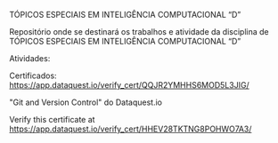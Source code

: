 TÓPICOS ESPECIAIS EM INTELIGÊNCIA COMPUTACIONAL “D”

Repositório onde se destinará os trabalhos e atividade da disciplina de TÓPICOS ESPECIAIS EM INTELIGÊNCIA COMPUTACIONAL “D”

Atividades:

Certificados:
https://app.dataquest.io/verify_cert/QQJR2YMHHS6MOD5L3JIG/

"Git and Version Control" do Dataquest.io

Verify this certificate at https://app.dataquest.io/verify_cert/HHEV28TKTNG8POHWO7A3/ 
